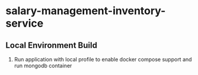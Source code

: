 # salary-management-inventory-service
## Local Environment Build
1. Run application with local profile to enable docker compose support and run mongodb container